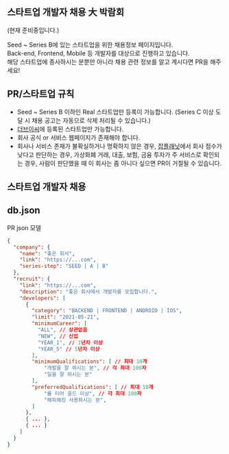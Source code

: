 ## 스타트업 개발자 채용 大 박람회

(현재 준비중입니다.)

Seed ~ Series B에 있는 스타트업을 위한 채용정보 페이지입니다.  
Back-end, Frontend, Mobile 등 개발자를 대상으로 진행하고 있습니다.  
해당 스타트업에 종사하시는 분뿐만 아니라 채용 관련 정보를 알고 계시다면 PR을 해주세요!

## PR/스타트업 규칙

- Seed ~ Series B 이하인 Real 스타트업만 등록이 가능합니다. (Series C 이상 도달 시 채용 공고는 자동으로 삭제 처리될 수 있습니다.)
- [더브이씨](https://thevc.kr/SendBird)에 등록된 스타트업만 가능합니다.
- 회사 공식 or 서비스 웹페이지가 존재해야 합니다.
- 회사나 서비스 존재가 불확실하거나 명확하지 않은 경우, [잡플래닛](https://www.jobplanet.co.kr)에서 회사 점수가 낮다고 판단하는 경우, 가상화폐 거래, 대출, 보험, 금융 투자가 주 서비스로 확인되는 경우, 사람이 판단했을 때 이 회사는 좀 아니다 싶으면 PR이 거절될 수 있습니다.

## 스타트업 개발자 채용



## db.json

PR json 모델

```json
{
  "company": {
    "name": "좋은 회사",
    "link": "https://...com",
    "series-step": "SEED | A | B"
  },
  "recruit": {
    "link": "https://...com",
    "description": "좋은 회사에서 개발자를 모집합니다.",
    "developers": [
      {
        "category": "BACKEND | FRONTEND | ANDROID | IOS",
        "limit": "2021-05-21",
        "minimumCareer": [
          "ALL", // 상관없음
          "NEW", // 신입
          "YEAR_1", // 1년차 이상
          "YEAR_5" // 5년차 이상
        ],
        "minimumQualifications": [ // 최대 10개
            "개발을 잘 하시는 분", // 각 최대 100자
            "일을 잘 하시는 분"
        ],
        "preferredQualifications": [ // 최대 10개
            "롤 티어 골드 이상", // 각 최대 100자
            "해피해킹 사용하시는 분",
        ]
      },
      { ... },
      { ... }
    ]
  }
}
```
